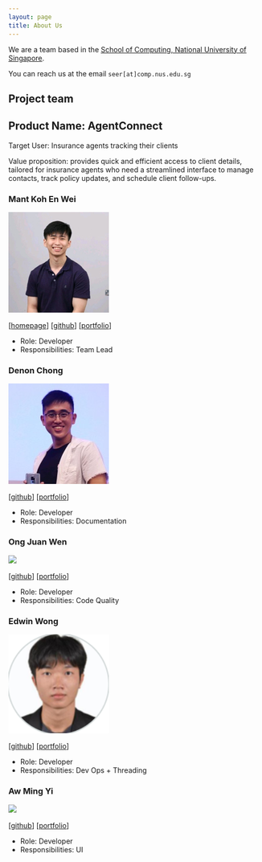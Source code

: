 ```yaml
---
layout: page
title: About Us
---
```


We are a team based in the [School of Computing, National University of Singapore](https://www.comp.nus.edu.sg).

You can reach us at the email `seer[at]comp.nus.edu.sg`

## Project team


## Product Name: AgentConnect

Target User: Insurance agents tracking their clients 

Value proposition: provides quick and efficient access to client details, tailored for insurance agents who need a streamlined interface to manage contacts, track policy updates, and schedule client follow-ups.



### Mant Koh En Wei

<img src="images/m-kew.png" width="200px">

[[homepage](http://www.comp.nus.edu.sg/~damithch)]
[[github](https://github.com/m-kew)]
[[portfolio](team/m-kew.md)]

* Role: Developer
* Responsibilities: Team Lead



### Denon Chong

<img src="images/ssirmentos.png" width="200px">


[[github](https://github.com/ssirmentos)]
[[portfolio](team/ssirmentos.md)]


* Role: Developer
* Responsibilities: Documentation

### Ong Juan Wen

<img src="images/the0nlyjuan.png" width="200px">

[[github](http://github.com/the0nlyjuan)] [[portfolio](team/the0nlyjuan.md)]

* Role: Developer
* Responsibilities: Code Quality

### Edwin Wong

<img src="images/edwin1022.png" width="200px">

[[github](http://github.com/Edwin1022)]
[[portfolio](team/edwinwong.md)]

* Role: Developer
* Responsibilities: Dev Ops + Threading

### Aw Ming Yi

<img src="images/mingyiaw.png" width="200px">

[[github](http://github.com/MingYiAw)]
[[portfolio](team/mingyiaw.md)]

* Role: Developer
* Responsibilities: UI
